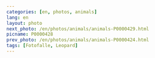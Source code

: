 ```yaml
---
categories: [en, photos, animals]
lang: en
layout: photo
next_photo: /en/photos/animals/animals-P0000429.html
picname: P0000428
prev_photo: /en/photos/animals/animals-P0000424.html
tags: [Fotofalle, Leopard]
---
```

